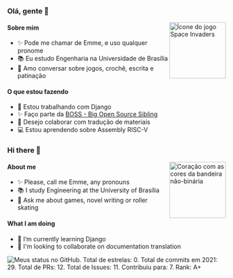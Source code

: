 ### Olá, gente 👋

<img align='right' alt="Ícone do jogo Space Invaders" src="https://media.giphy.com/media/KY2ZMhnCxP008/giphy.gif" width="130"/>

#### Sobre mim

- ✨ Pode me chamar de Emme, e uso qualquer pronome
- 📚 Eu estudo Engenharia na Universidade de Brasília
- 💬 Amo conversar sobre jogos, crochê, escrita e patinação


#### O que estou fazendo

- 🌱 Estou trabalhando com Django
- ✨ Faço parte da [BOSS - Big Open Source Sibling](https://github.com/BOSS-BigOpenSourceSibling)
- 👯 Desejo colaborar com tradução de materiais
- 💻 Estou aprendendo sobre Assembly RISC-V


### Hi there 👋

<img align='right' alt="Coração com as cores da bandeira não-binária" src="https://media.giphy.com/media/RKN7yDEExVC5t8TJPd/source.gif" width="130"/>

#### About me

- ✨ Please, call me Emme, any pronouns
- 📚 I study Engineering at the University of Brasília
- 💬 Ask me about games, novel writing or roller skating 

#### What I am doing

- 🌱 I’m currently learning Django
- 👯 I'm looking to collaborate on  documentation translation



![Meus status no GitHub. Total de estrelas: 0. Total de commits em 2021: 29. Total de PRs: 12. Total de Issues: 11. Contribuiu para: 7. Rank: A+](https://github-readme-stats.vercel.app/api?username=emmenezes)

